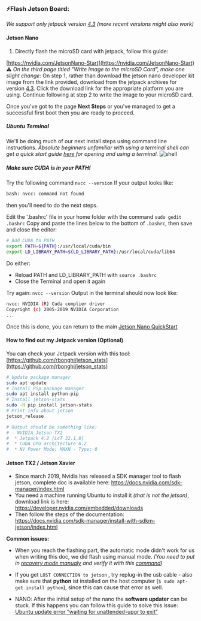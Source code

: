 ### ⚡️Flash Jetson Board:

*We support only jetpack version [4.3](https://developer.nvidia.com/jetpack-43-archive) (more recent versions might also work)*

#### Jetson Nano

1. Directly flash the microSD card with jetpack, follow this guide:

[https://nvidia.com/JetsonNano-Start](https://nvidia.com/JetsonNano-Start)
⚠️ *On the third page titled "Write Image to the microSD Card", make one slight change:*
On step 1, rather than download the jetson nano developer kit image from the link provided, download from the jetpack archives for version [4.3](https://developer.nvidia.com/jetpack-43-archive). Click the download link for the appropriate platform you are using.
Continue following at step 2 to write the image to your microSD card.

Once you've got to the page **Next Steps** or you've managed to get a successful first boot then you are ready to proceed.

##### Ubuntu Terminal
We'll be doing much of our next install steps using command line instructions. *Absolute beginners unfamiliar with using a terminal shell can get a quick start guide [here](https://ubuntu.com/tutorials/command-line-for-beginners#3-opening-a-terminal) for opening and using a terminal.*
![shell](https://ubuntucommunity.s3.dualstack.us-east-2.amazonaws.com/optimized/2X/8/85e591c2bdc94b4159329bf19cc1d6740f233b84_2_690x175.png)

##### Make sure CUDA is in your PATH!

Try the following command `nvcc --version`
If your output looks like:
```bash
bash: nvcc: command not found
```
then you'll need to do the next steps.

Edit the '.bashrc' file in your home folder with the command `sudo gedit .bashrc`
Copy and paste the lines below to the bottom of `.bashrc`, then save and close the editor:
```bash
# Add CUDA to PATH
export PATH=${PATH}:/usr/local/cuda/bin
export LD_LIBRARY_PATH=${LD_LIBRARY_PATH}:/usr/local/cuda/lib64
```

Do either:
  * Reload PATH and LD_LIBRARY_PATH with `source .bashrc`
  * Close the Terminal and open it again

Try again: `nvcc --version`
Output in the terminal should now look like:
```bash
nvcc: NVIDIA (R) Cuda complier driver
Copyright (c) 2005-2019 NVIDIA Corporation
...
```

Once this is done, you can return to the main [Jetson Nano QuickStart](JETSON_NANO.md)

#### How to find out my Jetpack version (Optional)

You can check your Jetpack version with this tool: [https://github.com/rbonghi/jetson_stats](https://github.com/rbonghi/jetson_stats)

```bash
# Update package manager
sudo apt update
# Install Pip package manager
sudo apt install python-pip
# Install jetson-stats
sudo -H pip install jetson-stats
# Print info about jetson
jetson_release

# Output should be something like:
# - NVIDIA Jetson TX2
#  * Jetpack 4.2 [L4T 32.1.0]
#  * CUDA GPU architecture 6.2
#  * NV Power Mode: MAXN - Type: 0
```

#### Jetson TX2 / Jetson Xavier

- Since march 2019, Nvidia has released a SDK manager tool to flash jetson, complete doc is available here: https://docs.nvidia.com/sdk-manager/index.html
- You need a machine running Ubuntu to install it *(that is not the jetson)*, download link is here: https://developer.nvidia.com/embedded/downloads
- Then follow the steps of the documentation: https://docs.nvidia.com/sdk-manager/install-with-sdkm-jetson/index.html

**Common issues:**

- When you reach the flashing part, the automatic mode didn't work for us when writing this doc, we did flash using manual mode. *(You need to put in [recovery mode manualy](https://www.youtube.com/watch?v=HaDy9tryzWc) and verify it with this [command](https://devtalk.nvidia.com/default/topic/1006401/jetson-tx2/not-able-to-get-into-recovery-mode/post/5205375/#5205375))*

- If you get `LOST CONNECTION to jetson` , try replug-in the usb cable - also make sure that **python** ist installed on the host computer (`$ sudo apt-get install python`), since this can cause that error as well.

- NANO: After the initial setup of the nano the **software updater** can be stuck. If this happens you can follow this guide to solve this issue: [Ubuntu update error “waiting for unattended-upgr to exit”
](https://unix.stackexchange.com/questions/374748/ubuntu-update-error-waiting-for-unattended-upgr-to-exit)
